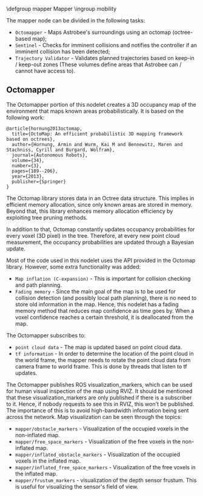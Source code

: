 \defgroup mapper Mapper \ingroup mobility

The mapper node can be divided in the following tasks:

* `Octomapper` - Maps Astrobee's surroundings using an octomap (octree-based map);
* `Sentinel` - Checks for imminent collisions and notifies the controller if an imminent collision has been detected;
* `Trajectory Validator` - Validates planned trajectories based on keep-in / keep-out zones (These volumes define areas 
that Astrobee can / cannot have access to).

## Octomapper

The Octomapper portion of this nodelet creates a 3D occupancy map of the environment that maps known areas probabilistically. 
It is based on the following work:

```
@article{hornung2013octomap,
  title={OctoMap: An efficient probabilistic 3D mapping framework based on octrees},
  author={Hornung, Armin and Wurm, Kai M and Bennewitz, Maren and Stachniss, Cyrill and Burgard, Wolfram},
  journal={Autonomous Robots},
  volume={34},
  number={3},
  pages={189--206},
  year={2013},
  publisher={Springer}
}
```

The Octomap library stores data in an Octree data structure. This implies in efficient memory allocation, since only known
areas are stored in memory. Beyond that, this library enhances memory allocation efficiency by exploiting tree pruning methods.

In addition to that, Octomap constantly updates occupancy probabilities for every voxel (3D pixel) in the tree. Therefore, at every new
point cloud measurement, the occupancy probabilities are updated through a Bayesian update.

Most of the code used in this nodelet uses the API provided in the Octomap library. However, some extra functionality was added:

* `Map inflation (C-expansion)` - This is important for collision checking and path planning.
* `Fading memory` - Since the main goal of the map is to be used for collision detection (and possibly local path planning),
there is no need to store old information in the map. Hence, this nodelet has a fading memory method that reduces map confidence
as time goes by. When a voxel confidence reaches a certain threshold, it is deallocated from the map.

The Octomapper subscribes to:

* `point cloud data` - The map is updated based on point cloud data.
* `tf information` - In order to determine the location of the point cloud in the world frame, the mapper needs to rotate
the point cloud data from camera frame to world frame. This is done by threads that listen to tf updates.

The Octomapper publishes ROS visualization_markers, which can be used for human visual inspection of the map using RVIZ.
It should be mentioned that these visualization_markers are only published if there is a subscriber to it. Hence, if nobody
requests to see this in RVIZ, this won't be published. The importance of this is to avoid high-bandwidth information being
sent across the network. Map visualization can be seen through the topics:

* `mapper/obstacle_markers` - Visualization of the occupied voxels in the non-inflated map.
* `mapper/free_space_markers` - Visualization of the free voxels in the non-inflated map.
* `mapper/inflated_obstacle_markers` - Visualization of the occupied voxels in the inflated map.
* `mapper/inflated_free_space_markers` - Visualization of the free voxels in the inflated map.
* `mapper/frustum_markers` - visualization of the depth sensor frustum. This is useful for visualizing the sensor's field of view.

